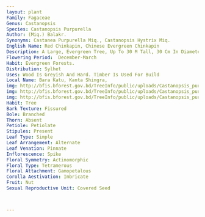 ```yaml
---
layout: plant
Family: Fagaceae
Genus: Castanopsis
Species: Castanopsis Purpurella
Author: (Miq.) Balakr.
Synonyms: Castanea Purpurella Miq., Castanopsis Hystrix Miq.
English Name: Red Chinkapin, Chinese Evergreen Chinkapin
Description: A Large, Evergreen Tree, Up To 30 M Tall, 30 Cm In Diameter At Breast Height. Stem Often Fluted, Young Parts Pubescent, Bark Greyish, Cinnamon-brown With Vertical Lines Of Lenticels And Horizontal Wrinkles. Leaves 8-18 Ã— 3-6 Cm, Lanceolate To Narrow-elliptic, Acuminate, Quite Entire Or Sparsely Toothed Towards The Apex, Coriaceous, Dark Glossy Green Above, Minutely Scaly Tomentose Beneath, Lateral Veins 10-14 On Either Half, Base Acute, Obtuse Or Rounded, Often Unequal, Petioles 0.7-1.5 Cm Long. Spikes Stout In Small Panicles, 5-10 Cm Long, Male Spikes Numerous, Female Spikes Few. Female Flowers In Threes. Fruit Solitary, Congested In Spikes Of 2.5-5.0 Cm Long. Involucre Covered With Compound Spines, Often 3-fringed, Often Very Sharp Pointed, Pubescent. Fruit A Nut, Ovoid, Conic, More Or Less 3-angled, C 1.3 Cm Long.
Flowering Period:  December-March
Habit: Evergreen Forests.
Distribution: Sylhet
Uses: Wood Is Greyish And Hard. Timber Is Used For Build
Local Name: Bara Katu, Kanta Shingra, 
img: http://bfis.bforest.gov.bd/TreeInfo/public/uploads/Castanopsis_purpurella.jpg
img: http://bfis.bforest.gov.bd/TreeInfo/public/uploads/Castanopsis_purpurella1.jpg
img: http://bfis.bforest.gov.bd/TreeInfo/public/uploads/Castanopsis_purpurella2.jpg
Habit: Tree
Bark Texture: Fissured
Bole: Branched
Thorn: Absent
Petiole: Petiolate
Stipules: Present
Leaf Type: Simple
Leaf Arrangement: Alternate
Leaf Venation: Pinnate
Inflorescence: Spike
Floral Symmetry: Actinomorphic
Floral Type: Tetramerous
Floral Attachment: Gamopetalous
Corolla Aestivation: Imbricate
Fruit: Nut
Sexual Reproductive Unit: Covered Seed



---
```


